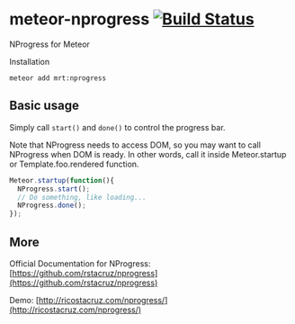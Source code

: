 meteor-nprogress [![Build Status](https://travis-ci.org/zhouzhuojie/meteor-nprogress.svg?branch=master)](https://travis-ci.org/zhouzhuojie/meteor-nprogress)
================

NProgress for Meteor

Installation
```
meteor add mrt:nprogress
```

Basic usage
-------------

Simply call `start()` and `done()` to control the progress bar.

Note that NProgress needs to access DOM, so you may want to call NProgress when DOM is ready. In other words, call it
inside Meteor.startup or Template.foo.rendered function.

~~~ js
Meteor.startup(function(){
  NProgress.start();
  // Do something, like loading...
  NProgress.done();
});
~~~

More
-----------

Official Documentation for NProgress: [https://github.com/rstacruz/nprogress](https://github.com/rstacruz/nprogress)

Demo: [http://ricostacruz.com/nprogress/](http://ricostacruz.com/nprogress/)
